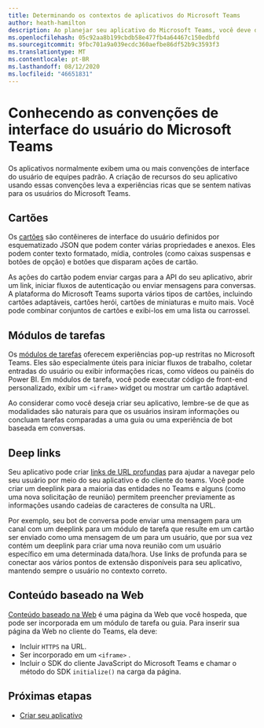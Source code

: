 ```yaml
---
title: Determinando os contextos de aplicativos do Microsoft Teams
author: heath-hamilton
description: Ao planejar seu aplicativo do Microsoft Teams, você deve decidir se o aplicativo será usado em espaços colaborativos, espaços pessoais ou ambos.
ms.openlocfilehash: 05c92aa8b199cbdb58e477fb4a64467c150edbfd
ms.sourcegitcommit: 9fbc701a9a039ecdc360aefbe86df52b9c3593f3
ms.translationtype: MT
ms.contentlocale: pt-BR
ms.lasthandoff: 08/12/2020
ms.locfileid: "46651831"
---
```

# <a name="getting-to-know-teams-ui-conventions"></a>Conhecendo as convenções de interface do usuário do Microsoft Teams

Os aplicativos normalmente exibem uma ou mais convenções de interface do usuário de equipes padrão. A criação de recursos do seu aplicativo usando essas convenções leva a experiências ricas que se sentem nativas para os usuários do Microsoft Teams.

## <a name="cards"></a>Cartões

Os [cartões](~/task-modules-and-cards/what-are-cards.md) são contêineres de interface do usuário definidos por esquematizado JSON que podem conter várias propriedades e anexos. Eles podem conter texto formatado, mídia, controles (como caixas suspensas e botões de opção) e botões que disparam ações de cartão.

As ações do cartão podem enviar cargas para a API do seu aplicativo, abrir um link, iniciar fluxos de autenticação ou enviar mensagens para conversas. A plataforma do Microsoft Teams suporta vários tipos de cartões, incluindo cartões adaptáveis, cartões herói, cartões de miniaturas e muito mais. Você pode combinar conjuntos de cartões e exibi-los em uma lista ou carrossel.

## <a name="task-modules"></a>Módulos de tarefas

Os [módulos de tarefas](~/task-modules-and-cards/what-are-task-modules.md) oferecem experiências pop-up restritas no Microsoft Teams. Eles são especialmente úteis para iniciar fluxos de trabalho, coletar entradas do usuário ou exibir informações ricas, como vídeos ou painéis do Power BI. Em módulos de tarefa, você pode executar código de front-end personalizado, exibir um `<iframe>` widget ou mostrar um cartão adaptável.

Ao considerar como você deseja criar seu aplicativo, lembre-se de que as modalidades são naturais para que os usuários insiram informações ou concluam tarefas comparadas a uma guia ou uma experiência de bot baseada em conversas.

## <a name="deep-links"></a>Deep links

Seu aplicativo pode criar [links de URL profundas](~/concepts/build-and-test/deep-links.md) para ajudar a navegar pelo seu usuário por meio do seu aplicativo e do cliente do teams. Você pode criar um deeplink para a maioria das entidades no Teams e alguns (como uma nova solicitação de reunião) permitem preencher previamente as informações usando cadeias de caracteres de consulta na URL. 

Por exemplo, seu bot de conversa pode enviar uma mensagem para um canal com um deeplink para um módulo de tarefa que resulte em um cartão ser enviado como uma mensagem de um para um usuário, que por sua vez contém um deeplink para criar uma nova reunião com um usuário específico em uma determinada data/hora. Use links de profunda para se conectar aos vários pontos de extensão disponíveis para seu aplicativo, mantendo sempre o usuário no contexto correto.

## <a name="web-based-content"></a>Conteúdo baseado na Web

[Conteúdo baseado na Web](~/tabs/how-to/create-tab-pages/content-page.md) é uma página da Web que você hospeda, que pode ser incorporada em um módulo de tarefa ou guia. Para inserir sua página da Web no cliente do Teams, ela deve:

* Incluir `HTTPS` na URL.
* Ser incorporado em um `<iframe>` .
* Incluir o SDK do cliente JavaScript do Microsoft Teams e chamar o método do SDK `initialize()` na carga da página.

## <a name="next-steps"></a>Próximas etapas

* [Criar seu aplicativo](../../tabs/design/tabs.md)
